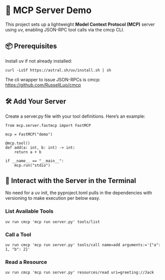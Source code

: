 # 🧠 MCP Server Demo 

This project sets up a lightweight **Model Context Protocol (MCP)** server using uv, enabling JSON-RPC tool calls via the cmcp CLI.
## **📦 Prerequisites**
Install uv if not already installed:
```
curl -LsSf https://astral.sh/uv/install.sh | sh
```
The cli wrapper to issue JSON-RPCs is cmcp: https://github.com/RussellLuo/cmcp
## 🛠️ Add Your Server
Create a server.py file with your tool definitions. Here’s an example:
```
from mcp.server.fastmcp import FastMCP

mcp = FastMCP("demo")

@mcp.tool()
def add(a: int, b: int) -> int:
    return a + b

if __name__ == "__main__":
    mcp.run("stdio")
```
## 🧪 Interact with the Server in the Terminal
No need for a uv init, the pyproject.toml pulls in the dependencies with versioning to make execution per below easy. 

### List Available Tools
```
uv run cmcp 'mcp run server.py' tools/list
```
### Call a Tool 
```
uv run cmcp 'mcp run server.py' tools/call name=add arguments:='{"a": 1, "b": 2}'
```
### Read a Resource
```
uv run cmcp 'mcp run server.py' resources/read uri=greeting://Jack
```